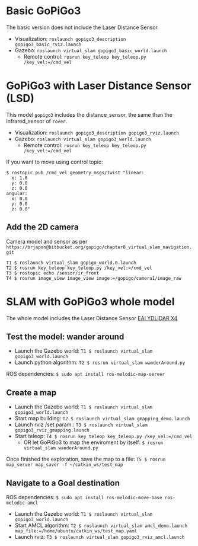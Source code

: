 # Basic GoPiGo3
The basic version does not include the Laser Distance Sensor.

- Visualization: `roslaunch gopigo3_description gopigo3_basic_rviz.launch`
- Gazebo: `roslaunch virtual_slam gopigo3_basic_world.launch`
    - Remote control: `rosrun key_teleop key_teleop.py /key_vel:=/cmd_vel`

# GoPiGo3 with Laser Distance Sensor (LSD)
This model `gopigo3` includes the distance_sensor, the same than the infrared_sensor of `rover`.

- Visualization: `roslaunch gopigo3_description gopigo3_rviz.launch`
- Gazebo: `roslaunch virtual_slam gopigo3_world.launch`
    - Remote control: `rosrun key_teleop key_teleop.py /key_vel:=/cmd_vel`

If you want to move using control topic:
```
$ rostopic pub /cmd_vel geometry_msgs/Twist "linear:
  x: 1.0
  y: 0.0
  z: 0.0
angular:
  x: 0.0
  y: 0.0
  z: 0.0"
```

## Add the 2D camera
Camera model and sensor as per `https://brjapon@bitbucket.org/gopigo/chapter8_virtual_slam_navigation.git`

```
T1 $ roslaunch virtual_slam gopigo_world.0.launch 
T2 $ rosrun key_teleop key_teleop.py /key_vel:=/cmd_vel
T3 $ rostopic echo /sensor/ir_front
T4 $ rosrun image_view image_view image:=/gopigo/camera1/image_raw
```

# SLAM with GoPiGo3 whole model
The whole model includes the Laser Distance Sensor [EAI YDLIDAR X4]( https://www.aliexpress.com/item/32908156152.html?spm=a2g0s.9042311.0.0.65d84c4d4mEiDw)

## Test the model: wander around
- Launch the Gazebo world: `T1 $ roslaunch virtual_slam gopigo3_world.launch`
- Launch python algorithm: `T2 $ rosrun virtual_slam wanderAround.py`

ROS dependencies:
`$ sudo apt install ros-melodic-map-server `

## Create a map

- Launch the Gazebo world: `T1 $ roslaunch virtual_slam gopigo3_world.launch`
- Start map building:      `T2 $ roslaunch virtual_slam gmapping_demo.launch`
- Launch rviz /set param.: `T3 $ roslaunch virtual_slam gopigo3_rviz_gmapping.launch`
- Start teleop:            `T4 $ rosrun key_teleop key_teleop.py /key_vel:=/cmd_vel`
   - OR let GoPiGo3 to map the enviroment by itself: `$ rosrun virtual_slam wanderAround.py`

Once finished the exploration, save the map to a file:
`T5 $ rosrun map_server map_saver -f ~/catkin_ws/test_map`

## Navigate to a Goal destination
ROS dependencies:
`$ sudo apt install ros-melodic-move-base ros-melodic-amcl`

- Launch the Gazebo world: `T1 $ roslaunch virtual_slam gopigo3_world.launch`
- Start AMCL algorithm:    `T2 $ roslaunch virtual_slam amcl_demo.launch map_file:=/home/ubuntu/catkin_ws/test_map.yaml`
- Launch rviz:             `T3 $ roslaunch virtual_slam gopigo3_rviz_amcl.launch`